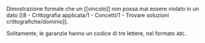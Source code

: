 Dimostrazione formale che un [[vincolo]] non possa mai essere violato in un dato [[8 - Crittografia applicata/1 - Concetti/1 - Trovare soluzioni crittografiche/dominio]].

Solitamente, le garanzie hanno un codice di tre lettere, nel formato `ABC`.